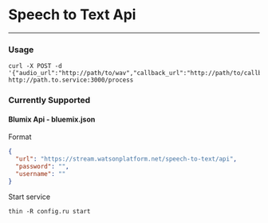 # Speech to Text Api
------------

### Usage

```ssh
curl -X POST -d '{"audio_url":"http://path/to/wav","callback_url":"http://path/to/callback"}' http://path.to.service:3000/process
```

### Currently Supported

#### Blumix Api - bluemix.json
Format
```json
{
  "url": "https://stream.watsonplatform.net/speech-to-text/api",
  "password": "",
  "username": ""
}
```

Start service
```
thin -R config.ru start